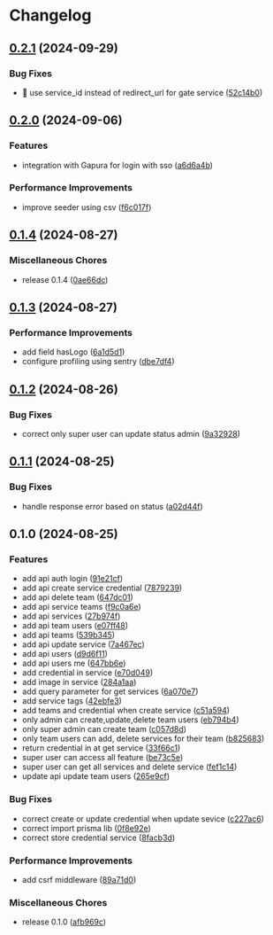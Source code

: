 # Changelog

## [0.2.1](https://github.com/bps-kota-bontang/serambi-api/compare/v0.2.0...v0.2.1) (2024-09-29)


### Bug Fixes

* :bug: use service_id instead of redirect_url for gate service ([52c14b0](https://github.com/bps-kota-bontang/serambi-api/commit/52c14b0d1fa6916a42ded1478c3185e58ddb8ce0))

## [0.2.0](https://github.com/bps-kota-bontang/serambi-api/compare/v0.1.4...v0.2.0) (2024-09-06)


### Features

* integration with Gapura for login with sso ([a6d6a4b](https://github.com/bps-kota-bontang/serambi-api/commit/a6d6a4b94d8d03370ef6bc57ae14899e964ccfd8))


### Performance Improvements

* improve seeder using csv ([f6c017f](https://github.com/bps-kota-bontang/serambi-api/commit/f6c017f9173cf0069ea7a5aa6bbd7256d888d09c))

## [0.1.4](https://github.com/bps-kota-bontang/serambi-api/compare/v0.1.3...v0.1.4) (2024-08-27)


### Miscellaneous Chores

* release 0.1.4 ([0ae66dc](https://github.com/bps-kota-bontang/serambi-api/commit/0ae66dce4dd232976182dbd33a3e25220c61a7a0))

## [0.1.3](https://github.com/bps-kota-bontang/serambi-api/compare/v0.1.2...v0.1.3) (2024-08-27)


### Performance Improvements

* add field hasLogo ([6a1d5d1](https://github.com/bps-kota-bontang/serambi-api/commit/6a1d5d151d8547bc7fbd366a2318be1cae171e8c))
* configure profiling using sentry ([dbe7df4](https://github.com/bps-kota-bontang/serambi-api/commit/dbe7df4fdc6dd8c12b4d0c56214caaa5021fed54))

## [0.1.2](https://github.com/bps-kota-bontang/serambi-api/compare/v0.1.1...v0.1.2) (2024-08-26)


### Bug Fixes

* correct only super user can update status admin ([9a32928](https://github.com/bps-kota-bontang/serambi-api/commit/9a329280d8058b0726ebb4f25b5ac62bcc0626e3))

## [0.1.1](https://github.com/bps-kota-bontang/serambi-api/compare/v0.1.0...v0.1.1) (2024-08-25)


### Bug Fixes

* handle response error based on status ([a02d44f](https://github.com/bps-kota-bontang/serambi-api/commit/a02d44f90e2acce1c50924e1503843edac45a395))

## 0.1.0 (2024-08-25)


### Features

* add api auth login ([91e21cf](https://github.com/bps-kota-bontang/serambi-api/commit/91e21cf280118e1a889166cfaf2fe1b89d95f1d6))
* add api create service credential ([7879239](https://github.com/bps-kota-bontang/serambi-api/commit/7879239392269d032e05767cddd15a922e6bd308))
* add api delete team ([647dc01](https://github.com/bps-kota-bontang/serambi-api/commit/647dc010a68a9ea5577952c43ceb47dc5a7390cc))
* add api service teams ([f9c0a6e](https://github.com/bps-kota-bontang/serambi-api/commit/f9c0a6eafebca5e8e86824d165e9e7daf43be328))
* add api services ([27b974f](https://github.com/bps-kota-bontang/serambi-api/commit/27b974f6d9c5615ab2efe94c8807c09c327463e1))
* add api team users ([e07ff48](https://github.com/bps-kota-bontang/serambi-api/commit/e07ff48380cb2bd4185f6c38627c4f1f3a367965))
* add api teams ([539b345](https://github.com/bps-kota-bontang/serambi-api/commit/539b3459fb317570092f7e21d9f2848d01bc1962))
* add api update service ([7a467ec](https://github.com/bps-kota-bontang/serambi-api/commit/7a467ec26eac26bda4545020159894449838370d))
* add api users ([d9d6f11](https://github.com/bps-kota-bontang/serambi-api/commit/d9d6f11e708a03bd3e4956429b76648a63ae2fd8))
* add api users me ([647bb6e](https://github.com/bps-kota-bontang/serambi-api/commit/647bb6e655ff3e1056be0ab76ff834231369d09a))
* add credential in service ([e70d049](https://github.com/bps-kota-bontang/serambi-api/commit/e70d0493f1d8980dd663effbe3843c67edb54117))
* add image in service ([284a1aa](https://github.com/bps-kota-bontang/serambi-api/commit/284a1aa5a7b851692715c57320d3cfb23d9e10ea))
* add query parameter for get services ([6a070e7](https://github.com/bps-kota-bontang/serambi-api/commit/6a070e71809af2bee543d53b1e699b03ae79712f))
* add service tags ([42ebfe3](https://github.com/bps-kota-bontang/serambi-api/commit/42ebfe3435e0523d064f3c2b8381209a4b60e17e))
* add teams and credential when create service ([c51a594](https://github.com/bps-kota-bontang/serambi-api/commit/c51a59423cc48460a69bb424c78267eeaaf69751))
* only admin can create,update,delete team users ([eb794b4](https://github.com/bps-kota-bontang/serambi-api/commit/eb794b41b5f0a673cf57ac24dbb4f338a0c26604))
* only super admin can create team ([c057d8d](https://github.com/bps-kota-bontang/serambi-api/commit/c057d8da0fe54de6ae6cf0e871c6b8ad0011e49b))
* only team users can add, delete services for their team ([b825683](https://github.com/bps-kota-bontang/serambi-api/commit/b8256834eb99847f087a2699361d6fbd420d0eff))
* return credential in at get service ([33f66c1](https://github.com/bps-kota-bontang/serambi-api/commit/33f66c1e52fcc894886c76b6a6d275375034d349))
* super user can access all feature ([be73c5e](https://github.com/bps-kota-bontang/serambi-api/commit/be73c5e27849c3e606f11367b1385c0c50be64a7))
* super user can get all services and delete service ([fef1c14](https://github.com/bps-kota-bontang/serambi-api/commit/fef1c14b94056f198f978f9bd45f32826864bd89))
* update api update team users ([265e9cf](https://github.com/bps-kota-bontang/serambi-api/commit/265e9cff0c0e05563b8906588a74e594c0131c1b))


### Bug Fixes

* correct create or update credential when update sevice ([c227ac6](https://github.com/bps-kota-bontang/serambi-api/commit/c227ac63a5c7de3bdc8c1d53ecf4a319aac0848f))
* correct import prisma lib ([0f8e92e](https://github.com/bps-kota-bontang/serambi-api/commit/0f8e92e86ee5eedb95b9bd3f82a4b1ae11c5af81))
* correct store credential service ([8facb3d](https://github.com/bps-kota-bontang/serambi-api/commit/8facb3dc24dbcb1cb462e43457b58e1b3dac997e))


### Performance Improvements

* add csrf middleware ([89a71d0](https://github.com/bps-kota-bontang/serambi-api/commit/89a71d07c2a0bda1e350670b265cdf227bb3ac73))


### Miscellaneous Chores

* release 0.1.0 ([afb969c](https://github.com/bps-kota-bontang/serambi-api/commit/afb969c712b53e999dd2af0d89ccff9d4ac8eb82))
